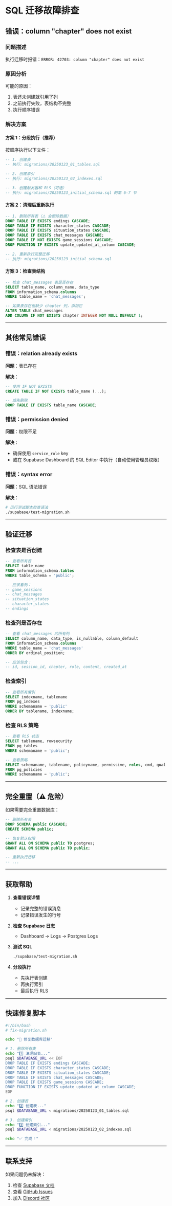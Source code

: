 # SQL 迁移故障排查

## 错误：column "chapter" does not exist

### 问题描述
执行迁移时报错：`ERROR: 42703: column "chapter" does not exist`

### 原因分析
可能的原因：
1. 表还未创建就引用了列
2. 之前执行失败，表结构不完整
3. 执行顺序错误

### 解决方案

#### 方案 1：分段执行（推荐）

按顺序执行以下文件：

```sql
-- 1. 创建表
-- 执行: migrations/20250123_01_tables.sql

-- 2. 创建索引
-- 执行: migrations/20250123_02_indexes.sql

-- 3. 创建触发器和 RLS（可选）
-- 执行: migrations/20250123_initial_schema.sql 的第 6-7 节
```

#### 方案 2：清理后重新执行

```sql
-- 1. 删除所有表（⚠️ 会删除数据）
DROP TABLE IF EXISTS endings CASCADE;
DROP TABLE IF EXISTS character_states CASCADE;
DROP TABLE IF EXISTS situation_states CASCADE;
DROP TABLE IF EXISTS chat_messages CASCADE;
DROP TABLE IF NOT EXISTS game_sessions CASCADE;
DROP FUNCTION IF EXISTS update_updated_at_column CASCADE;

-- 2. 重新执行完整迁移
-- 执行: migrations/20250123_initial_schema.sql
```

#### 方案 3：检查表结构

```sql
-- 检查 chat_messages 表是否存在
SELECT table_name, column_name, data_type 
FROM information_schema.columns 
WHERE table_name = 'chat_messages';

-- 如果表存在但缺少 chapter 列，添加它
ALTER TABLE chat_messages 
ADD COLUMN IF NOT EXISTS chapter INTEGER NOT NULL DEFAULT 1;
```

---

## 其他常见错误

### 错误：relation already exists

**问题**：表已存在

**解决**：
```sql
-- 使用 IF NOT EXISTS
CREATE TABLE IF NOT EXISTS table_name (...);

-- 或先删除
DROP TABLE IF EXISTS table_name CASCADE;
```

### 错误：permission denied

**问题**：权限不足

**解决**：
- 确保使用 `service_role` key
- 或在 Supabase Dashboard 的 SQL Editor 中执行（自动使用管理员权限）

### 错误：syntax error

**问题**：SQL 语法错误

**解决**：
```bash
# 运行测试脚本检查语法
./supabase/test-migration.sh
```

---

## 验证迁移

### 检查表是否创建

```sql
-- 查看所有表
SELECT table_name 
FROM information_schema.tables 
WHERE table_schema = 'public';

-- 应该看到：
-- game_sessions
-- chat_messages
-- situation_states
-- character_states
-- endings
```

### 检查列是否存在

```sql
-- 查看 chat_messages 的所有列
SELECT column_name, data_type, is_nullable, column_default
FROM information_schema.columns
WHERE table_name = 'chat_messages'
ORDER BY ordinal_position;

-- 应该包含：
-- id, session_id, chapter, role, content, created_at
```

### 检查索引

```sql
-- 查看所有索引
SELECT indexname, tablename 
FROM pg_indexes 
WHERE schemaname = 'public'
ORDER BY tablename, indexname;
```

### 检查 RLS 策略

```sql
-- 查看 RLS 状态
SELECT tablename, rowsecurity 
FROM pg_tables 
WHERE schemaname = 'public';

-- 查看策略
SELECT schemaname, tablename, policyname, permissive, roles, cmd, qual
FROM pg_policies
WHERE schemaname = 'public';
```

---

## 完全重置（⚠️ 危险）

如果需要完全重置数据库：

```sql
-- 删除所有表
DROP SCHEMA public CASCADE;
CREATE SCHEMA public;

-- 恢复默认权限
GRANT ALL ON SCHEMA public TO postgres;
GRANT ALL ON SCHEMA public TO public;

-- 重新执行迁移
-- ...
```

---

## 获取帮助

1. **查看错误详情**
   - 记录完整的错误消息
   - 记录错误发生的行号

2. **检查 Supabase 日志**
   - Dashboard → Logs → Postgres Logs

3. **测试 SQL**
   ```bash
   ./supabase/test-migration.sh
   ```

4. **分段执行**
   - 先执行表创建
   - 再执行索引
   - 最后执行 RLS

---

## 快速修复脚本

```bash
#!/bin/bash
# fix-migration.sh

echo "🔧 修复数据库迁移"

# 1. 删除所有表
echo "1️⃣ 清理旧表..."
psql $DATABASE_URL << EOF
DROP TABLE IF EXISTS endings CASCADE;
DROP TABLE IF EXISTS character_states CASCADE;
DROP TABLE IF EXISTS situation_states CASCADE;
DROP TABLE IF EXISTS chat_messages CASCADE;
DROP TABLE IF EXISTS game_sessions CASCADE;
DROP FUNCTION IF EXISTS update_updated_at_column CASCADE;
EOF

# 2. 创建表
echo "2️⃣ 创建表..."
psql $DATABASE_URL < migrations/20250123_01_tables.sql

# 3. 创建索引
echo "3️⃣ 创建索引..."
psql $DATABASE_URL < migrations/20250123_02_indexes.sql

echo "✅ 完成！"
```

---

## 联系支持

如果问题仍未解决：
1. 检查 [Supabase 文档](https://supabase.com/docs)
2. 查看 [GitHub Issues](https://github.com/supabase/supabase/issues)
3. 加入 [Discord 社区](https://discord.supabase.com/)
